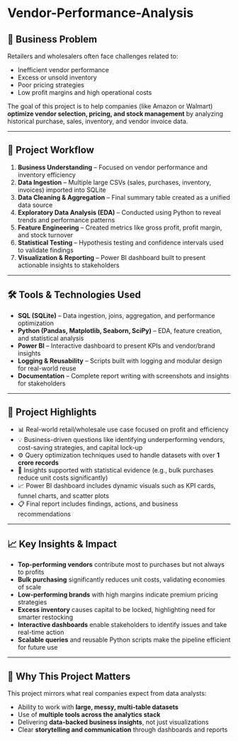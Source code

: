 # Vendor-Performance-Analysis

## 🧠 Business Problem

Retailers and wholesalers often face challenges related to:
- Inefficient vendor performance
- Excess or unsold inventory
- Poor pricing strategies
- Low profit margins and high operational costs

The goal of this project is to help companies (like Amazon or Walmart) **optimize vendor selection, pricing, and stock management** by analyzing historical purchase, sales, inventory, and vendor invoice data.

---

## 🧭 Project Workflow

1. **Business Understanding** – Focused on vendor performance and inventory efficiency  
2. **Data Ingestion** – Multiple large CSVs (sales, purchases, inventory, invoices) imported into SQLite  
3. **Data Cleaning & Aggregation** – Final summary table created as a unified data source  
4. **Exploratory Data Analysis (EDA)** – Conducted using Python to reveal trends and performance patterns  
5. **Feature Engineering** – Created metrics like gross profit, profit margin, and stock turnover  
6. **Statistical Testing** – Hypothesis testing and confidence intervals used to validate findings  
7. **Visualization & Reporting** – Power BI dashboard built to present actionable insights to stakeholders  

---

## 🛠️ Tools & Technologies Used

- **SQL (SQLite)** – Data ingestion, joins, aggregation, and performance optimization  
- **Python (Pandas, Matplotlib, Seaborn, SciPy)** – EDA, feature creation, and statistical analysis  
- **Power BI** – Interactive dashboard to present KPIs and vendor/brand insights  
- **Logging & Reusability** – Scripts built with logging and modular design for real-world reuse  
- **Documentation** – Complete report writing with screenshots and insights for stakeholders

---

## 📌 Project Highlights

- 📊 Real-world retail/wholesale use case focused on profit and efficiency  
- 💡 Business-driven questions like identifying underperforming vendors, cost-saving strategies, and capital lock-up  
- ⚙️ Query optimization techniques used to handle datasets with over **1 crore records**  
- 🧠 Insights supported with statistical evidence (e.g., bulk purchases reduce unit costs significantly)  
- 📈 Power BI dashboard includes dynamic visuals such as KPI cards, funnel charts, and scatter plots  
- 📋 Final report includes findings, actions, and business recommendations

---

## 📈 Key Insights & Impact

- **Top-performing vendors** contribute most to purchases but not always to profits  
- **Bulk purchasing** significantly reduces unit costs, validating economies of scale  
- **Low-performing brands** with high margins indicate premium pricing strategies  
- **Excess inventory** causes capital to be locked, highlighting need for smarter restocking  
- **Interactive dashboards** enable stakeholders to identify issues and take real-time action  
- **Scalable queries** and reusable Python scripts make the pipeline efficient for future use

---

## 💼 Why This Project Matters

This project mirrors what real companies expect from data analysts:
- Ability to work with **large, messy, multi-table datasets**
- Use of **multiple tools across the analytics stack**
- Delivering **data-backed business insights**, not just visualizations
- Clear **storytelling and communication** through dashboards and reports
